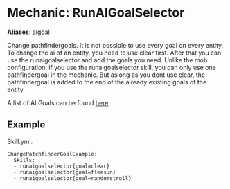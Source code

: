 Mechanic: RunAIGoalSelector
===========================

**Aliases**: aigoal

Change pathfindergoals. It is not possible to use every goal on every
entity. To change the ai of an entity, you need to use clear first.
After that you can use the runaigoalselector and add the goals you need.
Unlike the mob configuration, if you use the runaigoalselector skill,
you can only use one pathfindergoal in the mechanic. But aslong as you
dont use clear, the pathfindergoal is added to the end of the already
existing goals of the entity.

A list of AI Goals can be found
[here](/Mobs/Custom-AI#ai-goal-selectors)

Example
-------

Skill.yml:

    ChangePatchfinderGoalExample:
      Skills:
      - runaigoalselector{goal=clear}
      - runaigoalselector{goal=fleesun}
      - runaigoalselector{goal=randomstroll}